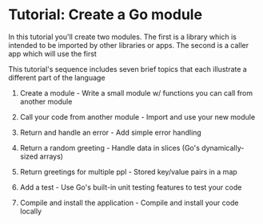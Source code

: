 # Tutorial: Create a Go module

In this tutorial you'll create two modules. The first is a library which is intended to be imported by other libraries or apps. The second is a caller app which will use the first

This tutorial's sequence includes seven brief topics that each illustrate a different part of the language

1. Create a module - Write a small module w/ functions you can call from another module

2. Call your code from another module - Import and use your new module

3. Return and handle an error - Add simple error handling

4. Return a random greeting - Handle data in slices (Go's dynamically-sized arrays)

5. Return greetings for multiple ppl - Stored key/value pairs in a map

6. Add a test - Use Go's built-in unit testing features to test your code

7. Compile and install the application - Compile and install your code locally
